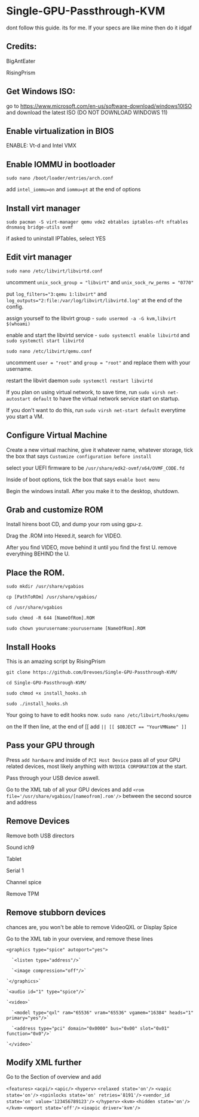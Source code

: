 # Single-GPU-Passthrough-KVM
dont follow this guide. its for me. If your specs are like mine then do it idgaf

## Credits:
BigAntEater

RisingPrism

## Get Windows ISO:
go to https://www.microsoft.com/en-us/software-download/windows10ISO and download the latest ISO (DO NOT DOWNLOAD WINDOWS 11)

## Enable virtualization in BIOS
ENABLE: Vt-d and Intel VMX

## Enable IOMMU in bootloader
`sudo nano /boot/loader/entries/arch.conf`

add `intel_iommu=on` and `iommu=pt` at the end of options

## Install virt manager
`sudo pacman -S virt-manager qemu vde2 ebtables iptables-nft nftables dnsmasq bridge-utils ovmf`

if asked to uninstall IPTables, select YES

## Edit virt manager
`sudo nano /etc/libvirt/libvirtd.conf`

uncomment `unix_sock_group = "libvirt"` and `unix_sock_rw_perms = "0770"`

put `log_filters="3:qemu 1:libvirt"` and `log_outputs="2:file:/var/log/libvirt/libvirtd.log"` at the end of the config.

assign yourself to the libvirt group - `sudo usermod -a -G kvm,libvirt $(whoami)`

enable and start the libvirtd service - `sudo systemctl enable libvirtd` and `sudo systemctl start libvirtd`

`sudo nano /etc/libvirt/qemu.conf`

uncomment `user = "root"` and `group = "root"` and replace them with your username.

restart the libvirt daemon `sudo systemctl restart libvirtd`

If you plan on using virtual network, to save time, run `sudo virsh net-autostart default` to have the virtual network service start on startup.

If you don't want to do this, run `sudo virsh net-start default` everytime you start a VM.

## Configure Virtual Machine
Create a new virtual machine, give it whatever name, whatever storage, tick the box that says `Customize configuration before install`

select your UEFI firmware to be `/usr/share/edk2-ovmf/x64/OVMF_CODE.fd`

Inside of boot options, tick the box that says `enable boot menu`

Begin the windows install. After you make it to the desktop, shutdown.

## Grab and customize ROM
Install hirens boot CD, and dump your rom using gpu-z.

Drag the .ROM into Hexed.it, search for VIDEO.

After you find VIDEO, move behind it until you find the first U. remove everything BEHIND the U.

## Place the ROM.

`sudo mkdir /usr/share/vgabios`

`cp [PathToROm] /usr/share/vgabios/`

`cd /usr/share/vgabios`

`sudo chmod -R 644 [NameOfRom].ROM`

`sudo chown yourusername:yourusername [NameOfRom].ROM`

## Install Hooks

This is an amazing script by RisingPrism

`git clone https://github.com/Drevoes/Single-GPU-Passthrough-KVM/`

`cd Single-GPU-Passthrough-KVM/`

`sudo chmod +x install_hooks.sh`

`sudo ./install_hooks.sh`

Your going to have to edit hooks now. `sudo nano /etc/libvirt/hooks/qemu`

on the If then line, at the end of [[ add `|| [[ $OBJECT == "YourVMName" ]]`

## Pass your GPU through
Press `add hardware` and inside of `PCI Host Device` pass all of your GPU related devices, most likely anything with `NVIDIA CORPORATION` at the start.

Pass through your USB device aswell.

Go to the XML tab of all your GPU devices and add `<rom file='/usr/share/vgabios/[nameofrom].rom'/>`  between the second source and address

## Remove Devices
Remove both USB directors

Sound ich9

Tablet

Serial 1

Channel spice

Remove TPM

## Remove stubborn devices
chances are, you won't be able to remove VideoQXL or Display Spice

Go to the XML tab in your overview, and remove these lines

 `<graphics type="spice" autoport="yes">`
 
      `<listen type="address"/>`
      
      `<image compression="off"/>`
      
    `</graphics>`
    
    `<audio id="1" type="spice"/>`
    
    `<video>`
    
      `<model type="qxl" ram="65536" vram="65536" vgamem="16384" heads="1" primary="yes"/>`
      
      `<address type="pci" domain="0x0000" bus="0x00" slot="0x01" function="0x0"/>`
      
    `</video>`

## Modify XML further
Go to the <Features> Section of overview and add

  `<features>`
    `<acpi/>`
    `<apic/>`
    `<hyperv>`
      `<relaxed state='on'/>`
      `<vapic state='on'/>`
      `<spinlocks state='on' retries='8191'/>`
      `<vendor_id state='on' value='123456789123'/>`
    `</hyperv>`
    `<kvm>`
      `<hidden state='on'/>`     
    `</kvm>`
    `<vmport state='off'/>`
    `<ioapic driver='kvm'/>`

  


